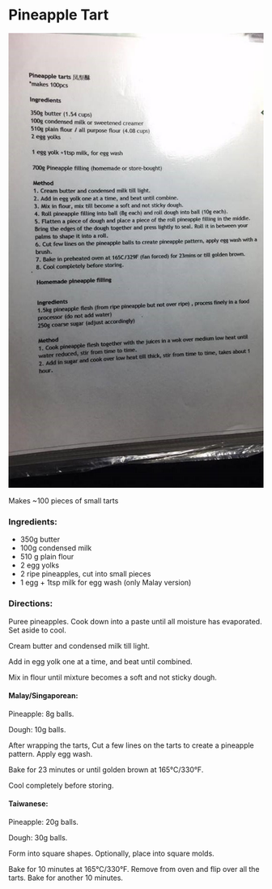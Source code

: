 Pineapple Tart
============================

![Original recipe](./baked/pineapple_tart.jpg)

Makes ~100 pieces of small tarts

### Ingredients:

* 350g butter
* 100g condensed milk
* 510 g plain flour
* 2 egg yolks
* 2 ripe pineapples, cut into small pieces
* 1 egg + 1tsp milk for egg wash (only Malay version)

### Directions:

Puree pineapples. Cook down into a paste until all moisture has evaporated. Set aside to cool.

Cream butter and condensed milk till light.

Add in egg yolk one at a time, and beat until combined.

Mix in flour until mixture becomes a soft and not sticky dough.

#### Malay/Singaporean:

Pineapple: 8g balls.

Dough: 10g balls.

After wrapping the tarts, Cut a few lines on the tarts to create a pineapple pattern. Apply egg wash.

Bake for 23 minutes or until golden brown at 165°C/330°F.

Cool completely before storing.

#### Taiwanese:

Pineapple: 20g balls.

Dough: 30g balls.

Form into square shapes. Optionally, place into square molds.

Bake for 10 minutes at 165°C/330°F. Remove from oven and flip over all the tarts. Bake for another 10 minutes.